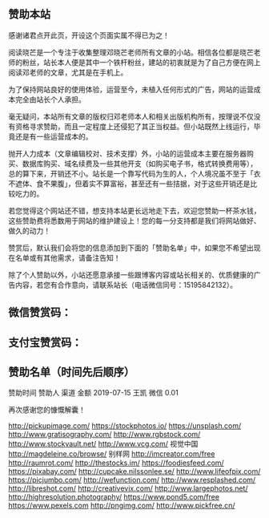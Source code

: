 ## 赞助本站
感谢诸君点开此页，开设这个页面实属不得已为之！

阅读晓芒是一个专注于收集整理邓晓芒老师所有文章的小站。相信各位都是晓芒老师的粉丝，站长本人便是其中一个铁杆粉丝，建站的初衷就是为了自己方便在网上阅读邓老师的文章，尤其是在手机上。

为了保持网站良好的使用体验，运营至今，未植入任何形式的广告，网站的运营成本完全由站长个人承担。

毫无疑问，本站所有文章的版权归邓老师本人和相关出版机构所有，按理说不仅没有资格寻求赞助，而且一定程度上还侵犯了其正当权益。但小站既然上线运行，毕竟还是有一些运营成本的。

抛开人力成本（文章编辑校对、技术支撑）外，小站的运营成本主要在服务器购买、数据库购买、域名续费及一些其他开支（如购买电子书，格式转换费用等），总的算下来，开销还不小。站长是一个靠写代码为生的人，个人境况虽不至于「衣不遮体、食不果腹」，但着实不算富裕，甚至还有一些拮据，对于这些开销还是比较吃力的。

若您觉得这个网站还不错，想支持本站更长远地走下去，欢迎您赞助一杯茶水钱，这些赞助费将悉数用于网站的维护建设上！您的每一分支持都是我们将网站做好、做久的动力！

赞赏后，默认我们会将您的信息添加到下面的「赞助名单」中，如果您不希望出现在名单或有其他需求，请备注告知！

除了个人赞助以外，小站还愿意承接一些跟博客内容或站长相关的、优质健康的广告内容，若您有合作意向，请联系站长（电话微信同号：15195842132）。

## 微信赞赏码：
## 支付宝赞赏码：

## 赞助名单（时间先后顺序）
赞助时间	赞助人	渠道	金额
2019-07-15	王凯	微信	0.01


再次感谢您的慷慨解囊！

http://pickupimage.com/
https://stockphotos.io/
https://unsplash.com/
http://www.gratisography.com/
http://www.rgbstock.com/
http://www.stockvault.net/
http://www.vcg.com/  视觉中国
http://magdeleine.co/browse/
别样网
http://imcreator.com/free
http://raumrot.com/
http://thestocks.im/
https://foodiesfeed.com/
https://pixabay.com/
http://cupcake.nilssonlee.se/
http://www.lifeofpix.com/
https://picjumbo.com/
http://wefunction.com/
http://www.resplashed.com/
http://libreshot.com/
http://creativevix.com/
http://www.largephotos.net/
http://highresolution.photography/
https://www.pond5.com/free
https://www.pexels.com
http://pngimg.com/
http://www.pickfree.cn/

